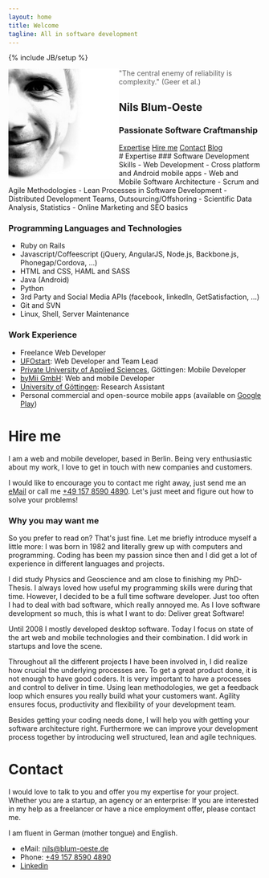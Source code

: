 ```yaml
---
layout: home
title: Welcome
tagline: All in software development
---
```

{% include JB/setup %}

<img src="/assets/images/portrait_bw.png"
style="width:auto;height:220px;float:left;"/>
> "The central enemy of reliability is complexity."
> (Geer et al.)

## Nils Blum-Oeste
### Passionate Software Craftmanship

<div class='nav'>
<a href='#expertise'>Expertise</a>
<a href='#hire_me'>Hire me</a>
<a href='#contact'>Contact</a>
<a href='/blog'>Blog</a>
</div>
# Expertise
### Software Development Skills
- Web Development
- Cross platform and Android mobile apps
- Web and Mobile Software Architecture
- Scrum and Agile Methodologies
- Lean Processes in Software Development
- Distributed Development Teams, Outsourcing/Offshoring
- Scientific Data Analysis, Statistics
- Online Marketing and SEO basics

### Programming Languages and Technologies
- Ruby on Rails
- Javascript/Coffeescript (jQuery, AngularJS, Node.js, Backbone.js, Phonegap/Cordova,
  ...)
- HTML and CSS, HAML and SASS
- Java (Android)
- Python
- 3rd Party and Social Media APIs (facebook, linkedIn, GetSatisfaction,
  ...)
- Git and SVN
- Linux, Shell, Server Maintenance

### Work Experience
- Freelance Web Developer
- [UFOstart](http://ufostart.com/): Web Developer and Team Lead
- [Private University of Applied Sciences](http://www.pfh.de/en/), Göttingen: Mobile Developer
- [byMii GmbH](http://www.bymii.de/): Web and mobile Developer
- [University of Göttingen](http://www.uni-goettingen.de/en/1.html): Research Assistant
- Personal commercial and open-source mobile apps (available on [Google
  Play](https://play.google.com/store/apps/developer?id=WebEndemics&hl=en))

# Hire me
I am a web and mobile developer, based in Berlin. Being very
enthusiastic about my work, I love to get in touch with new companies
and customers.

I would like to encourage you to contact me right away,
just send me an [eMail](mailto:nils@blum-oeste.de) or call me
[+49 157 8590 4890](tel:+4915785904890). Let's just meet and figure out
how to solve your problems!

### Why you may want me
So you prefer to read on? That's just fine. Let me briefly introduce myself a
little more: I was born in 1982 and literally grew up with computers and
programming. Coding has been my passion since then and I did get a lot
of experience in different languages and projects.

I did study Physics
and Geoscience and am close to finishing my PhD-Thesis. I always loved
how useful my programming skills were during that time. However, I
decided to be a full time software developer. Just too often I had to deal with
bad software, which really annoyed me. As I love software development so
much, this is what I want to do: Deliver great Software!

Until 2008 I mostly developed desktop software. Today I
focus on state of the art web and mobile technologies and their combination.
I did work in startups and love the scene.

Throughout all the different projects I have been involved in, I did
realize how crucial the underlying processes are. To get a great product
done, it is not enough to have good coders. It is very important to have
a processes and control to deliver in time. Using lean methodologies, we
get a feedback loop which ensures you really build what your customers
want. Agility ensures focus, productivity and flexibility of your
development team.

Besides getting your coding needs done, I will help you with getting
your software architecture right. Furthermore we can improve your development
process together by introducing well structured, lean and agile
techniques.

# Contact
I would love to talk to you and offer you my expertise for your project.
Whether you are a startup, an agency or an enterprise: If you are
interested in my
help as a freelancer or have a nice employment offer, please contact me.

I am fluent in German (mother tongue) and English.
- eMail: [nils@blum-oeste.de](mailto:nils@blum-oeste.de)
- Phone: [+49 157 8590 4890](tel:+4915785904890)
- [Linkedin](http://www.linkedin.com/pub/nils-blum-oeste/45/161/19)

